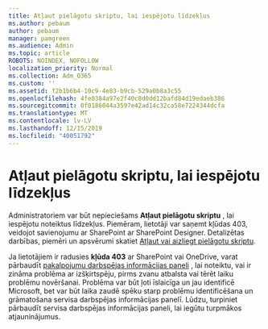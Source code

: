 ```yaml
---
title: Atļaut pielāgotu skriptu, lai iespējotu līdzekļus
ms.author: pebaum
author: pebaum
manager: pamgreen
ms.audience: Admin
ms.topic: article
ROBOTS: NOINDEX, NOFOLLOW
localization_priority: Normal
ms.collection: Adm_O365
ms.custom: ''
ms.assetid: f2b1b6b4-10c9-4e83-b9cb-529a0b8a3c55
ms.openlocfilehash: 4fe0384a97e2f40c8d0dd12bafd84d19edaeb386
ms.sourcegitcommit: 0f0186044a3597e42ad14c32ca58e7224344dcfa
ms.translationtype: MT
ms.contentlocale: lv-LV
ms.lasthandoff: 12/15/2019
ms.locfileid: "40051792"
---
```

# <a name="allow-custom-script-to-enable-features"></a>Atļaut pielāgotu skriptu, lai iespējotu līdzekļus

Administratoriem var būt nepieciešams **Atļaut pielāgotu skriptu** , lai iespējotu noteiktus līdzekļus. Piemēram, lietotāji var saņemt kļūdas 403, veidojot savienojumu ar SharePoint ar SharePoint Designer. Detalizētas darbības, piemēri un apsvērumi skatiet [Atļaut vai aizliegt pielāgotu skriptu](https://docs.microsoft.com/sharepoint/allow-or-prevent-custom-script).

Ja lietotājiem ir radusies **kļūda 403** ar SharePoint vai OneDrive, varat pārbaudīt [pakalpojumu darbspējas informācijas paneli](https://admin.microsoft.com/AdminPortal/Home#/servicehealth) , lai noteiktu, vai ir zināma problēma ar izšķirtspēju, pirms zvanu atbalsta vai tērēt laiku problēmu novēršanai. Problēma var būt ļoti īslaicīga un jau identificē Microsoft, bet var būt laika zaudē spēku starp problēmu identificēšana un grāmatošana servisa darbspējas informācijas panelī. Lūdzu, turpiniet pārbaudīt servisa darbspējas informācijas paneli, lai iegūtu turpmākos atjauninājumus.

